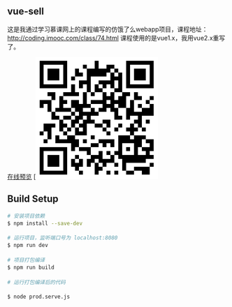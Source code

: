 ## vue-sell
这是我通过学习慕课网上的课程编写的仿饿了么webapp项目，课程地址：http://coding.imooc.com/class/74.html
课程使用的是vue1.x，我用vue2.x重写了。

[在线预览](http://120.79.213.45:8083/)
[![手机端请扫二维码](https://github.com/cw84973570/vue-sell/blob/master/QR-code.png)

## Build Setup

``` bash
# 安装项目依赖
$ npm install --save-dev

# 运行项目，监听端口号为 localhost:8080
$ npm run dev

# 项目打包编译
$ npm run build

# 运行打包编译后的代码

$ node prod.serve.js

